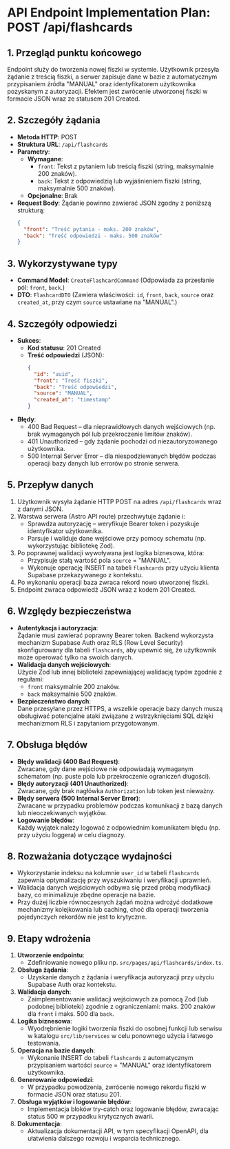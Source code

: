 # API Endpoint Implementation Plan: POST /api/flashcards

## 1. Przegląd punktu końcowego

Endpoint służy do tworzenia nowej fiszki w systemie. Użytkownik przesyła żądanie z treścią fiszki, a serwer zapisuje dane w bazie z automatycznym przypisaniem źródła "MANUAL" oraz identyfikatorem użytkownika pozyskanym z autoryzacji. Efektem jest zwrócenie utworzonej fiszki w formacie JSON wraz ze statusem 201 Created.

## 2. Szczegóły żądania

- **Metoda HTTP**: POST
- **Struktura URL**: `/api/flashcards`
- **Parametry**:
  - **Wymagane**:
    - `front`: Tekst z pytaniem lub treścią fiszki (string, maksymalnie 200 znaków).
    - `back`: Tekst z odpowiedzią lub wyjaśnieniem fiszki (string, maksymalnie 500 znaków).
  - **Opcjonalne**: Brak
- **Request Body**:
  Żądanie powinno zawierać JSON zgodny z poniższą strukturą:
  ```json
  {
    "front": "Treść pytania - maks. 200 znaków",
    "back": "Treść odpowiedzi - maks. 500 znaków"
  }
  ```

## 3. Wykorzystywane typy

- **Command Model**: `CreateFlashcardCommand`
  (Odpowiada za przesłanie pól: `front`, `back`.)
- **DTO**: `FlashcardDTO`
  (Zawiera właściwości: `id`, `front`, `back`, `source` oraz `created_at`, przy czym `source` ustawiane na "MANUAL".)

## 4. Szczegóły odpowiedzi

- **Sukces**:
  - **Kod statusu**: 201 Created
  - **Treść odpowiedzi** (JSON):
    ```json
    {
      "id": "uuid",
      "front": "Treść fiszki",
      "back": "Treść odpowiedzi",
      "source": "MANUAL",
      "created_at": "timestamp"
    }
    ```
- **Błędy**:
  - 400 Bad Request – dla nieprawidłowych danych wejściowych (np. brak wymaganych pól lub przekroczenie limitów znaków).
  - 401 Unauthorized – gdy żądanie pochodzi od niezautoryzowanego użytkownika.
  - 500 Internal Server Error – dla niespodziewanych błędów podczas operacji bazy danych lub errorów po stronie serwera.

## 5. Przepływ danych

1. Użytkownik wysyła żądanie HTTP POST na adres `/api/flashcards` wraz z danymi JSON.
2. Warstwa serwera (Astro API route) przechwytuje żądanie i:
   - Sprawdza autoryzację – weryfikuje Bearer token i pozyskuje identyfikator użytkownika.
   - Parsuje i waliduje dane wejściowe przy pomocy schematu (np. wykorzystując bibliotekę Zod).
3. Po poprawnej walidacji wywoływana jest logika biznesowa, która:
   - Przypisuje stałą wartość pola `source` = "MANUAL".
   - Wykonuje operację INSERT na tabeli `flashcards` przy użyciu klienta Supabase przekazywanego z kontekstu.
4. Po wykonaniu operacji baza zwraca rekord nowo utworzonej fiszki.
5. Endpoint zwraca odpowiedź JSON wraz z kodem 201 Created.

## 6. Względy bezpieczeństwa

- **Autentykacja i autoryzacja**:  
  Żądanie musi zawierać poprawny Bearer token. Backend wykorzysta mechanizm Supabase Auth oraz RLS (Row Level Security) skonfigurowany dla tabeli `flashcards`, aby upewnić się, że użytkownik może operować tylko na swoich danych.
- **Walidacja danych wejściowych**:  
  Użycie Zod lub innej biblioteki zapewniającej walidację typów zgodnie z regułami:
  - `front` maksymalnie 200 znaków.
  - `back` maksymalnie 500 znaków.
- **Bezpieczeństwo danych**:  
  Dane przesyłane przez HTTPS, a wszelkie operacje bazy danych muszą obsługiwać potencjalne ataki związane z wstrzyknięciami SQL dzięki mechanizmom RLS i zapytaniom przygotowanym.

## 7. Obsługa błędów

- **Błędy walidacji (400 Bad Request)**:  
  Zwracane, gdy dane wejściowe nie odpowiadają wymaganym schematom (np. puste pola lub przekroczenie ograniczeń długości).
- **Błędy autoryzacji (401 Unauthorized)**:  
  Zwracane, gdy brak nagłówka `Authorization` lub token jest nieważny.
- **Błędy serwera (500 Internal Server Error)**:  
  Zwracane w przypadku problemów podczas komunikacji z bazą danych lub nieoczekiwanych wyjątków.
- **Logowanie błędów**:  
  Każdy wyjątek należy logować z odpowiednim komunikatem błędu (np. przy użyciu loggera) w celu diagnozy.

## 8. Rozważania dotyczące wydajności

- Wykorzystanie indeksu na kolumnie `user_id` w tabeli `flashcards` zapewnia optymalizację przy wyszukiwaniu i weryfikacji uprawnień.
- Walidacja danych wejściowych odbywa się przed próbą modyfikacji bazy, co minimalizuje zbędne operacje na bazie.
- Przy dużej liczbie równoczesnych żądań można wdrożyć dodatkowe mechanizmy kolejkowania lub caching, choć dla operacji tworzenia pojedynczych rekordów nie jest to krytyczne.

## 9. Etapy wdrożenia

1. **Utworzenie endpointu**:
   - Zdefiniowanie nowego pliku np. `src/pages/api/flashcards/index.ts`.
2. **Obsługa żądania**:
   - Uzyskanie danych z żądania i weryfikacja autoryzacji przy użyciu Supabase Auth oraz kontekstu.
3. **Walidacja danych**:
   - Zaimplementowanie walidacji wejściowych za pomocą Zod (lub podobnej biblioteki) zgodnie z ograniczeniami: maks. 200 znaków dla `front` i maks. 500 dla `back`.
4. **Logika biznesowa**:
   - Wyodrębnienie logiki tworzenia fiszki do osobnej funkcji lub serwisu w katalogu `src/lib/services` w celu ponownego użycia i łatwego testowania.
5. **Operacja na bazie danych**:
   - Wykonanie INSERT do tabeli `flashcards` z automatycznym przypisaniem wartości `source` = "MANUAL" oraz identyfikatorem użytkownika.
6. **Generowanie odpowiedzi**:
   - W przypadku powodzenia, zwrócenie nowego rekordu fiszki w formacie JSON oraz statusu 201.
7. **Obsługa wyjątków i logowanie błędów**:
   - Implementacja bloków try-catch oraz logowanie błędów, zwracając status 500 w przypadku krytycznych awarii.
8. **Dokumentacja**:
   - Aktualizacja dokumentacji API, w tym specyfikacji OpenAPI, dla ułatwienia dalszego rozwoju i wsparcia technicznego.
